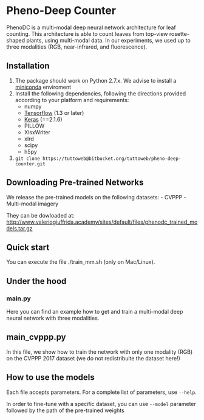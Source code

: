 # Pheno-Deep Counter

PhenoDC is a multi-modal deep neural network architecture for leaf counting. This architecture is able to count leaves from top-view rosette-shaped plants, using multi-modal data. 
In our experiments, we used up to three modalities (RGB, near-infrared, and fluorescence).




## Installation

1. The package should work on Python 2.7.x. We advise to install a [miniconda](https://conda.io/miniconda.html) enviroment
2. Install the following dependencies, following the directions provided according to your platform and requirements:
    - numpy
    - [Tensorflow](https://www.tensorflow.org/) (1.3 or later)
    - [Keras](https://keras.io/) (==2.1.6)
    - PILLOW
    - XlsxWriter
    - xlrd
    - scipy
    - h5py 
3. `git clone https://tuttoweb@bitbucket.org/tuttoweb/pheno-deep-counter.git` 

## Downloading Pre-trained Networks

We release the pre-trained models on the following datasets:
    - CVPPP
    - Multi-modal imagery

They can be dowloaded at: http://www.valeriogiuffrida.academy/sites/default/files/phenodc_trained_models.tar.gz

## Quick start

You can execute the file ./train_mm.sh (only on Mac/Linux).

## Under the hood

### main.py

Here you can find an example how to get and train a multi-modal deep neural network with three modalities.

## main_cvppp.py

In this file, we show how to train the network with only one modality (RGB) on the CVPPP 2017 dataset (we do not redistribuite the dataset here!)

## How to use the models

Each file accepts parameters. For a complete list of parameters, use `--help`.

In order to fine-tune with a specific dataset, you can use `--model` parameter followed by the path of the pre-trained weights


